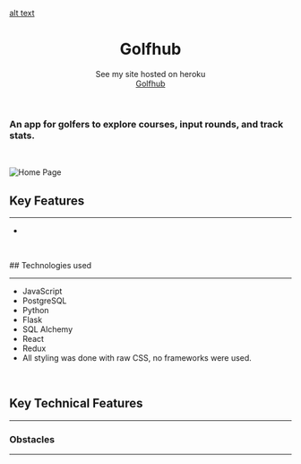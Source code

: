 [alt text](./src/assets/tee.jpeg)
<h1 align="center">Golfhub</h1>

<p align="center">See my site hosted on heroku
<br><a href="https://golfhub.herokuapp.com/">Golfhub</a></br></p>
&nbsp

### An app for golfers to explore courses, input rounds, and track stats.

<p>&nbsp;</p>

![Home Page](./readme-assets/96C205EF-4829-4739-91C5-687A7BF54FC5_1_105_c.jpeg)

## Key Features

---

- 
<p>&nbsp;</p>
## Technologies used

---

- JavaScript
- PostgreSQL
- Python
- Flask
- SQL Alchemy
- React
- Redux
- All styling was done with raw CSS, no frameworks were used.
<p>&nbsp;</p>

## Key Technical Features

---

<!-- ![Restaurant Page](./readme-assets/A4E0F1B8-273E-463A-A6E0-9B42B0D2BB48_1_105_c.jpeg) -->

### Obstacles

---
